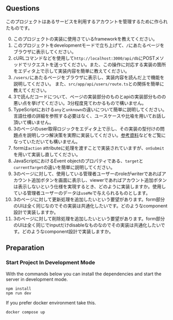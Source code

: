 ## Questions

このプロジェクトはあるサービスを利用するアカウントを管理するために作られたものです。

0. このプロジェクトの実装に使用さているframeworkを教えてください。
1. このプロジェクトをdevelopmentモードで立ち上げて、`/`にあたるページをブラウザに表示してください。
2. cURLコマンドなどを使用して`http://localhost:3000/api/db`にPOSTメソッドでリクエストを送ってください。また、この操作に対応する実装の箇所をエディタ上で示して実装内容を簡単に教えてください。
3. `/users/`にあたるページをブラウザに表示し、実装内容を読んだ上で機能を説明してください。 また、`src/app/api/users/route.ts`との関係を簡単に教えてください。
4. 3で読んだコードについて、ページの実装部分のものとapiの実装部分ものの悪い点を挙げてください。3分程度見てわかるもので構いません。
5. TypeScriptにおける`any`と`unknown`の違いについて簡単に説明してください。言語仕様の詳細を参照する必要はなく、ユースケースや比喩を用いてお話し頂いて構いません。
6. 3のページのuser取得ロジックをエディタ上で示し、その実装の型付けの問題点を説明しつつ解決策を実際に実装してください。[参考資料](https://www.typescriptlang.org/play/?#code/C4TwDgpgBACg9gZ2FAvFA3gKCjqBLAEwC4okAnPAOwHNtdg9gAbCE8q23KAIzgJDbAKNOjgCGAV2AALOGQCSxUkI6ioAYzHAI1OSEWDh1KAB8olCUyZr1ZCFogEAgsBIARB2olgCD566gPbTUCCBZtf3cHU3NLawBfTEx1OEokKAAzCGB1aXgkBFQoMQQQSnUoAAoASlQAPgwbVPTfYDESCUoAa0o4AHdKIrE+sUZYMjgAWzwECAA6OwQ4JgA3CErO0IyqR2q1O2AJMkHWsUxE5ObkCFy4fOQ0SrBEAPvalAasLhS05fmmODUSoAckUUDgGSgMmgz3SM2BABooLDgHNCHtvs0-nMAUDgQAVaTQBjMaAQqFE5EvfAIRFUpBzEksDG4H5LFg4wEgwnQH7aSjIcnQ+nIeFIlFzXj8Fk4NnY3HcykomkaOx+Fx0iW2ewRFyMuDyADKAHlDSoaDU9hc2aKEPcipUVmImBJWFBOj1+pRqiQnS7oDNYNSPo0uHhIZVQJByX7XVAAIQoNDAuDcABWN2AwNMZlj0CTaAsVlqByOgwyztmanDVXjIMI2aoUDzUAAZK2oeAIDHna60QRUEmoMD2DRgdUS9ky5lKxBqxG68CmRBG4MW+3O9HIXnGYwWIPk6PqOPJ4djjOmFWwwuQVKQKvm73oBuo93t0-JXwQAfh0eT1BS3PCtLzna9axBSQZDkRQH3XDtXx7f05kg2QFAHAtf3NY8JwAqcgNnedwOBTRtF0Mh9AIWCnzbDtIy7RC+xInQ9DBDCRyw7MTDMBD3yQpiyIon8iyYCdT2nYCr1wGtKkXbV1SzfA12ojcdzk3VRTSNpyjfQIHBwwDywIsCZJBbxWkcDVFMff0aOsvszPkxSkDEbTySCCB9LwwyQMIkzgVCcILIUps4KqHcAuyIKnK09QdPcnM7PmCL1KEuJRNws9vMknADKhMhXXOJIbSgSZRkGNASjKCoanqUNWSuKBTiGEYxiyHI8heBAal8+MnDIMgxBANEED6gaQEqU4cJkCY+nMCBZoAUX6uQQQAJQgBBnjSANCl6ZAXOKfrBrmcceomrQxDmCA1nIypKg8kgdqDdIQxme57tE2ppv6ObFuWsg1o2rbZg0VI2ioQoqD9QhEoQE6ZUai65gyOQFrEXInmDBoblkd6UQnQqgA)などをご覧になっていただいても構いません。
7. formは`action` attributeに処理を渡すことで実装されていますが、`onSubmit`を用いて実装し直してください。
8. JavaScriptにおけるEvent objectのプロパティである、`target`と`currentTarget`の違いを簡単に説明してください。
9. 3のページに対して、使用している管理者ユーザーのroleがwriterであればアカウント追加ボタンを画面に表示し、viewerであればアカウント追加ボタンは表示しないという仕様を実現するとき、どのように実装しますか。使用している管理者ユーザーのデータは`useMe`で与えられるものとします。
10. 3のページに対して更新処理を追加したいという要望があります。form部分のUIは全く同じなのでその実装は共通化したいです。どのようなcomponent設計で実装しますか。
11. 3のページに対して削除処理を追加したいという要望があります。form部分のUIは全く同じでinputだけdisableなものなのでその実装は共通化したいです。どのようなcomponent設計で実装しますか。

## Preparation

### Start Project In Development Mode

With the commands below you can install the dependencies and start the server in development mode.

```shell
npm install
npm run dev
```

If you prefer docker environment take this.

```shell
docker compose up
```

